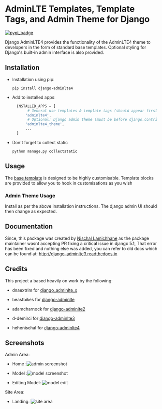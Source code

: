 AdminLTE Templates, Template Tags, and Admin Theme for Django
=============================================================

[![pypi_badge](https://badge.fury.io/py/django-adminlte4.png)](https://pypi.python.org/pypi/django-adminlte4)

Django AdminLTE4 provides the functionality of the AdminLTE4 theme
to developers in the form of standard base templates. Optional styling for
Django's built-in admin interface is also provided.

Installation
------------

- Installation using pip:

   `pip install django-adminlte4`

- Add to installed apps:
  ```python
    INSTALLED_APPS = [
         # General use templates & template tags (should appear first)
        'adminlte4',
         # Optional: Django admin theme (must be before django.contrib.admin)
        'adminlte4_theme',
        ...
    ]
  ```
- Don't forget to collect static
    
   `python manage.py collectstatic`

Usage
-----

The [base template] is designed to be highly customisable. Template blocks are provided to
allow you to hook in customisations as you wish

### Admin Theme Usage

Install as per the above installation instructions. The django admin UI should then change as expected.

Documentation
-------------
Since, this package was created by  [Nischal Lamichhane](https://github.com/hehenischal/) as the package maintainer wasnt accepting PR fixing a critical issue in django 5.1, That error has been fixed and nothing else was added, you can refer to old docs which can be found at: http://django-adminlte3.readthedocs.io

Credits
-------

This project a based heavily on work by the following:

* dnaextrim for [django_adminlte_x]
* beastbikes for [django-adminlte]
* adamcharnock for [django-adminlte2]
* d-demirci for [django-adminlte3]
* hehenischal for [django-adminlte4]


  [django_adminlte_x]: https://github.com/dnaextrim/django_adminlte_x
  [django-adminlte]: https://github.com/beastbikes/django-adminlte/
  [django-adminlte2]: https://github.com/adamcharnock/
  [django-adminlte3]: https://github.com/d-demirci/django-adminlte3
  [django-adminlte4]: https://github.com/hehenischal/django-adminlte4
  [base template]: https://github.com/hehenischal/django-adminlte4/blob/master/adminlte3/templates/adminlte/base.html

Screenshots
-----------
Admin Area:
    
* Home :![admin screenshot](https://user-images.githubusercontent.com/24219129/68544333-214e8c00-03d3-11ea-91a1-4cfb94d2b136.png)

* Model :![model screenshot](https://user-images.githubusercontent.com/24219129/68544364-77233400-03d3-11ea-97b3-350884c68f6a.png)

* Editing Model: ![model edit](https://user-images.githubusercontent.com/24219129/68544387-b6518500-03d3-11ea-9f28-27df1d996b06.png)


Site Area:

* Landing: ![site area](https://user-images.githubusercontent.com/24219129/68544298-cd43a780-03d2-11ea-8506-3abfa341a914.png)